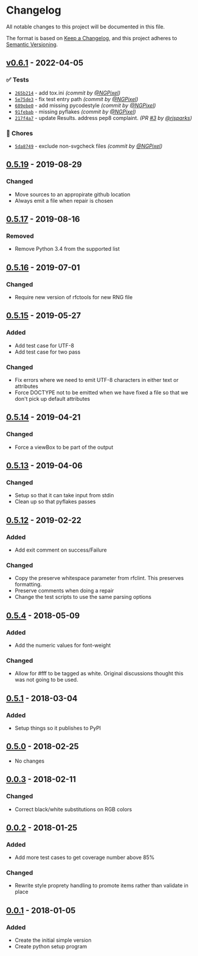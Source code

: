 # Changelog

All notable changes to this project will be documented in this file.

The format is based on [Keep a Changelog](https://keepachangelog.com/en/1.0.0/),
and this project adheres to [Semantic Versioning](https://semver.org/spec/v2.0.0.html).

## [v0.6.1] - 2022-04-05
### :white_check_mark: Tests
- [`265b214`](https://github.com/ietf-tools/svgcheck/commit/265b2147961b1adafaded13be8f154bd2354357a) - add tox.ini *(commit by [@NGPixel](https://github.com/NGPixel))*
- [`5e75de3`](https://github.com/ietf-tools/svgcheck/commit/5e75de35d4122a450884dd1f97212bd22f56febb) - fix test entry path *(commit by [@NGPixel](https://github.com/NGPixel))*
- [`689ebe0`](https://github.com/ietf-tools/svgcheck/commit/689ebe07be31edfa5dd4cb164e86cf0526713f81) - add missing pycodestyle *(commit by [@NGPixel](https://github.com/NGPixel))*
- [`91febab`](https://github.com/ietf-tools/svgcheck/commit/91febab5098d70da944233f62590338131ed75f7) - missing pyflakes *(commit by [@NGPixel](https://github.com/NGPixel))*
- [`217f4a7`](https://github.com/ietf-tools/svgcheck/commit/217f4a7e29a8d1df6c735ba78a2d87be3b8c2874) - update Results. address pep8 complaint. *(PR [#3](https://github.com/ietf-tools/svgcheck/pull/3) by [@rjsparks](https://github.com/rjsparks))*

### :wrench: Chores
- [`5da8749`](https://github.com/ietf-tools/svgcheck/commit/5da8749f0505065634d1d1ada9921e86bda6464f) - exclude non-svgcheck files *(commit by [@NGPixel](https://github.com/NGPixel))*


## [0.5.19] - 2019-08-29

### Changed
- Move sources to an appropirate github location
- Always emit a file when repair is chosen

## [0.5.17] - 2019-08-16

### Removed
- Remove Python 3.4 from the supported list

## [0.5.16] - 2019-07-01

### Changed

- Require new version of rfctools for new RNG file

## [0.5.15] - 2019-05-27

### Added

- Add test case for UTF-8
- Add test case for two pass

### Changed

- Fix errors where we need to emit UTF-8 characters in either text or attributes
- Force DOCTYPE not to be emitted when we have fixed a file so that we don't pick up default attributes

## [0.5.14] - 2019-04-21

### Changed

- Force a viewBox to be part of the output

## [0.5.13] - 2019-04-06

### Changed

- Setup so that it can take input from stdin
- Clean up so that pyflakes passes

## [0.5.12] - 2019-02-22

### Added

- Add exit comment on success/Failure

### Changed

- Copy the preserve whitespace parameter from rfclint. This preserves formatting.
- Preserve comments when doing a repair
- Change the test scripts to use the same parsing options

## [0.5.4] - 2018-05-09

### Added

- Add the numeric values for font-weight

### Changed

- Allow for #fff to be tagged as white. Original discussions thought this was not going to be used.

## [0.5.1] - 2018-03-04

### Added

- Setup things so it publishes to PyPI

## [0.5.0] - 2018-02-25

- No changes

## [0.0.3] - 2018-02-11

### Changed

- Correct black/white substitutions on RGB colors

## [0.0.2] - 2018-01-25

### Added

- Add more test cases to get coverage number above 85%

### Changed

- Rewrite style proprety handling to promote items rather than validate in place

## [0.0.1] - 2018-01-05

### Added

- Create the initial simple version
- Create python setup program

[0.5.19]: https://github.com/ietf-tools/rfc2html/compare/0.5.17...0.5.19
[0.5.17]: https://github.com/ietf-tools/rfc2html/compare/0.5.16...0.5.17
[0.5.16]: https://github.com/ietf-tools/rfc2html/compare/0.5.15...0.5.16
[0.5.15]: https://github.com/ietf-tools/rfc2html/compare/0.5.14...0.5.15
[0.5.14]: https://github.com/ietf-tools/rfc2html/compare/0.5.13...0.5.14
[0.5.13]: https://github.com/ietf-tools/rfc2html/compare/0.5.12...0.5.13
[0.5.12]: https://github.com/ietf-tools/rfc2html/compare/0.5.4...0.5.12
[0.5.4]: https://github.com/ietf-tools/rfc2html/compare/0.5.1...0.5.4
[0.5.1]: https://github.com/ietf-tools/rfc2html/compare/0.5.0...0.5.1
[0.5.0]: https://github.com/ietf-tools/rfc2html/compare/0.0.3...0.5.0
[0.0.3]: https://github.com/ietf-tools/rfc2html/compare/0.0.2...0.0.3
[0.0.2]: https://github.com/ietf-tools/rfc2html/compare/0.0.1...0.0.2
[0.0.1]: https://github.com/ietf-tools/rfc2html/releases/tag/0.0.1

[v0.6.1]: https://github.com/ietf-tools/svgcheck/compare/0.6.0...v0.6.1